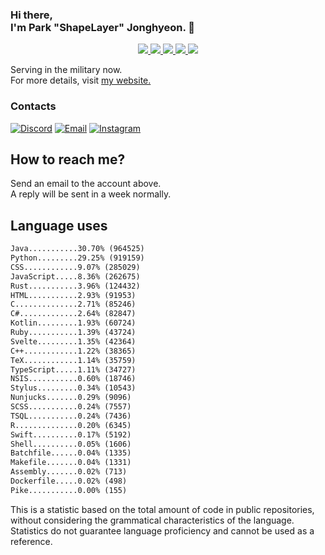 ### Hi there, <br>I'm Park "ShapeLayer" Jonghyeon. 👋
<p align="center">
    <a href="#" aria-label="Github">
        <img src="https://img.shields.io/badge/since-2015-black?logo=github&logoColor=white">
    </a>
    <a href="https://jonghyeon.me" aria-label="notion">
        <img src="https://img.shields.io/badge/meet%20at%20notion!-white?logo=notion&logoColor=black">
    </a>
    <a href="https://blog.jonghyeon.me" aria-label="velog.io">
        <img src="https://img.shields.io/badge/blog-blog.jonghyeon.me-20C997?logo=velog&logoColor=white">
    </a>
    <a href="https://www.credly.com/users/jonghyeon/" aria-label="credly">
        <img src="https://img.shields.io/badge/credly-jonghyeon-FF6B00?logo=credly&logoColor=white">
    </a>
    <a href="https://solved.ac/profile/belline0124" aria-label="solved.ac">
        <img src="https://mazassumnida.wtf/api/mini/generate_badge?boj=belline0124">
    </a>
</p>

Serving in the military now.  
For more details, visit [my website.](https://jonghyeon.me)

### Contacts
 [![Discord](https://img.shields.io/badge/Discord-박종현%238176-7289DA?logo=discord&logoColor=white)](#)
 [![Email](https://img.shields.io/badge/Email-jonghyeon@jnu.ac.kr-EA4335?logo=gmail&logoColor=white)](mailto:214823@jnu.ac.kr)
 [![Instagram](https://img.shields.io/badge/Instagram-@__jong.hyeon__-DB2973?logo=instagram&logoColor=white)](https://www.instagram.com/__jong.hyeon__)

## How to reach me?
Send an email to the account above.  
A reply will be sent in a week normally.

## Language uses
```txt
Java...........30.70% (964525)
Python.........29.25% (919159)
CSS............9.07% (285029)
JavaScript.....8.36% (262675)
Rust...........3.96% (124432)
HTML...........2.93% (91953)
C..............2.71% (85246)
C#.............2.64% (82847)
Kotlin.........1.93% (60724)
Ruby...........1.39% (43724)
Svelte.........1.35% (42364)
C++............1.22% (38365)
TeX............1.14% (35759)
TypeScript.....1.11% (34727)
NSIS...........0.60% (18746)
Stylus.........0.34% (10543)
Nunjucks.......0.29% (9096)
SCSS...........0.24% (7557)
TSQL...........0.24% (7436)
R..............0.20% (6345)
Swift..........0.17% (5192)
Shell..........0.05% (1606)
Batchfile......0.04% (1335)
Makefile.......0.04% (1331)
Assembly.......0.02% (713)
Dockerfile.....0.02% (498)
Pike...........0.00% (155)

```

This is a statistic based on the total amount of code in public repositories, without considering the grammatical characteristics of the language.  
Statistics do not guarantee language proficiency and cannot be used as a reference.
